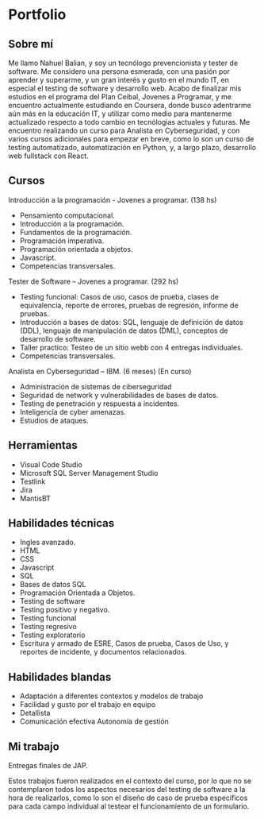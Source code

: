 # Portfolio
## Sobre mí
Me llamo Nahuel Balian, y soy un tecnólogo prevencionista y tester de software. Me considero una persona esmerada, con una pasión por aprender y superarme, y un gran interés y gusto en el mundo IT, en especial el testing de software y desarrollo web.
Acabo de finalizar mis estudios en el programa del Plan Ceibal, Jovenes a Programar, y me encuentro actualmente estudiando en Coursera, donde busco adentrarme aún más en la educación IT, y utilizar como medio para mantenerme actualizado respecto a todo cambio en tecnólogias actuales y futuras. 
Me encuentro realizando un curso para Analista en Cyberseguridad, y con varios cursos adicionales para empezar en breve, como lo son un curso de testing automatizado, automatización en Python, y, a largo plazo, desarrollo web fullstack con React.

## Cursos

Introducción a la programación - Jovenes a programar. (138 hs)
* Pensamiento computacional.
* Introducción a la programación.
* Fundamentos de la programación.
* Programación imperativa.
* Programación orientada a objetos.
* Javascript.
* Competencias transversales.

Tester de Software – Jovenes a programar. (292 hs)
* Testing funcional: Casos de uso, casos de prueba, clases de equivalencia, reporte de errores, pruebas de regresión, informe de pruebas.
* Introducción a bases de datos: SQL, lenguaje de definición de datos (DDL), lenguaje de manipulación de datos (DML), conceptos de desarrollo de software.
* Taller practico: Testeo de un sitio webb con 4 entregas individuales.
* Competencias transversales.

Analista en Cyberseguridad – IBM. (6 meses) (En curso)

* Administración de sistemas de ciberseguridad 
* Seguridad de network y vulnerabilidades de bases de datos. 
* Testing de penetración y respuesta a incidentes. 
* Inteligencia de cyber amenazas. 
* Estudios de ataques.  
 
  
## Herramientas

* Visual Code Studio
* Microsoft SQL Server Management Studio
* Testlink
* Jira
* MantisBT

## Habilidades técnicas

* Ingles avanzado.
* HTML
* CSS
* Javascript
* SQL
* Bases de datos SQL
* Programación Orientada a Objetos.
* Testing de software
* Testing positivo y negativo.
* Testing funcional
* Testing regresivo
* Testing exploratorio
* Escritura y armado de ESRE, Casos de prueba, Casos de Uso, y reportes de incidente, y documentos relacionados.

## Habilidades blandas

* Adaptación a diferentes
contextos y modelos de
trabajo
* Facilidad y gusto por el
trabajo en equipo
* Detallista
* Comunicación efectiva
Autonomía de gestión

## Mi trabajo

Entregas finales de JAP.

Estos trabajos fueron realizados en el contexto del curso, por lo que no se contemplaron todos los aspectos necesarios del testing de software a la hora de realizarlos, como lo son el diseño de caso de prueba especificos para cada campo individual al testear el funcionamiento de un formulario.
